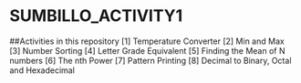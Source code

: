 # SUMBILLO_ACTIVITY1

##Activities in this repository
[1] Temperature Converter
[2] Min and Max
[3] Number Sorting
[4] Letter Grade Equivalent
[5] Finding the Mean of N numbers
[6] The nth Power
[7] Pattern Printing
[8] Decimal to Binary, Octal and Hexadecimal
